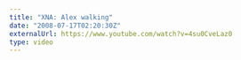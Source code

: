 ```yaml
---
title: "XNA: Alex walking"
date: "2008-07-17T02:20:30Z"
externalUrl: https://www.youtube.com/watch?v=4su0CveLaz0
type: video
---
```

